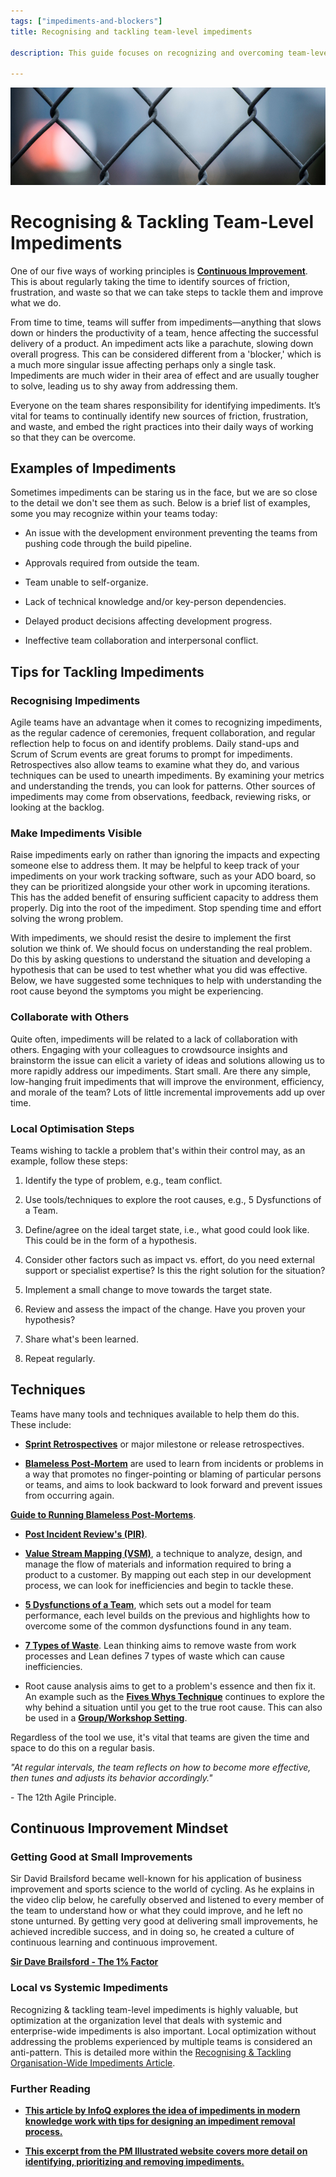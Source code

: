 ```yaml
---
tags: ["impediments-and-blockers"]
title: Recognising and tackling team-level impediments

description: This guide focuses on recognizing and overcoming team-level impediments within agile frameworks, emphasizing continuous improvement in operations. It outlines strategies for identifying and addressing friction points through collaboration, prioritization, and root cause analysis, with techniques such as retrospectives and value stream mapping to enhance team productivity and foster a culture of continuous learning and optimization.

---
```



![A close-up of a chain link fence](Recognising%20and%20tackling%20team-level%20impediments_media/media/image1.jpeg)

# Recognising & Tackling Team-Level Impediments



One of our five ways of working principles is [**Continuous Improvement**](cA5DcI8h54ye17yXUNla6w/d88bc27f-dd37-4d04-878e-c46efea9d098.aspx). This is about regularly taking the time to identify sources of friction, frustration, and waste so that we can take steps to tackle them and improve what we do.

From time to time, teams will suffer from impediments—anything that slows down or hinders the productivity of a team, hence affecting the successful delivery of a product. An impediment acts like a parachute, slowing down overall progress. This can be considered different from a 'blocker,' which is a much more singular issue affecting perhaps only a single task. Impediments are much wider in their area of effect and are usually tougher to solve, leading us to shy away from addressing them.

Everyone on the team shares responsibility for identifying impediments. It’s vital for teams to continually identify new sources of friction, frustration, and waste, and embed the right practices into their daily ways of working so that they can be overcome.

## Examples of Impediments

Sometimes impediments can be staring us in the face, but we are so close to the detail we don't see them as such. Below is a brief list of examples, some you may recognize within your teams today:

- An issue with the development environment preventing the teams from pushing code through the build pipeline.

- Approvals required from outside the team.

- Team unable to self-organize.

- Lack of technical knowledge and/or key-person dependencies.

- Delayed product decisions affecting development progress.

- Ineffective team collaboration and interpersonal conflict.

## Tips for Tackling Impediments

### Recognising Impediments

Agile teams have an advantage when it comes to recognizing impediments, as the regular cadence of ceremonies, frequent collaboration, and regular reflection help to focus on and identify problems. Daily stand-ups and Scrum of Scrum events are great forums to prompt for impediments. Retrospectives also allow teams to examine what they do, and various techniques can be used to unearth impediments. By examining your metrics and understanding the trends, you can look for patterns. Other sources of impediments may come from observations, feedback, reviewing risks, or looking at the backlog.

### Make Impediments Visible

Raise impediments early on rather than ignoring the impacts and expecting someone else to address them. It may be helpful to keep track of your impediments on your work tracking software, such as your ADO board, so they can be prioritized alongside your other work in upcoming iterations. This has the added benefit of ensuring sufficient capacity to address them properly. Dig into the root of the impediment. Stop spending time and effort solving the wrong problem.

With impediments, we should resist the desire to implement the first solution we think of. We should focus on understanding the real problem. Do this by asking questions to understand the situation and developing a hypothesis that can be used to test whether what you did was effective. Below, we have suggested some techniques to help with understanding the root cause beyond the symptoms you might be experiencing.

### Collaborate with Others

Quite often, impediments will be related to a lack of collaboration with others. Engaging with your colleagues to crowdsource insights and brainstorm the issue can elicit a variety of ideas and solutions allowing us to more rapidly address our impediments. Start small. Are there any simple, low-hanging fruit impediments that will improve the environment, efficiency, and morale of the team? Lots of little incremental improvements add up over time.

### Local Optimisation Steps

Teams wishing to tackle a problem that's within their control may, as an example, follow these steps:

1. Identify the type of problem, e.g., team conflict.

2. Use tools/techniques to explore the root causes, e.g., 5 Dysfunctions of a Team.

3. Define/agree on the ideal target state, i.e., what good could look like. This could be in the form of a hypothesis.

4. Consider other factors such as impact vs. effort, do you need external support or specialist expertise? Is this the right solution for the situation?

5. Implement a small change to move towards the target state.

6. Review and assess the impact of the change. Have you proven your hypothesis?

7. Share what's been learned.

8. Repeat regularly.

## Techniques

Teams have many tools and techniques available to help them do this. These include:

- [**Sprint Retrospectives**](cA5DcI8h54ye17yXUNla6w/11323923-036e-4eb7-9d15-12856e7b2a0b.aspx) or major milestone or release retrospectives.

- [**Blameless Post-Mortem**](https://sre.google/sre-book/postmortem-culture/) are used to learn from incidents or problems in a way that promotes no finger-pointing or blaming of particular persons or teams, and aims to look backward to look forward and prevent issues from occurring again.

[**Guide to Running Blameless Post-Mortems**](https://www.smartsheet.com/content/blameless-postmortem-guide).

- [**Post Incident Review's (PIR)**](https://www.mindtools.com/pages/article/newPPM_74.htm).

- [**Value Stream Mapping (VSM)**](https://www.atlassian.com/continuous-delivery/principles/value-stream-mapping), a technique to analyze, design, and manage the flow of materials and information required to bring a product to a customer. By mapping out each step in our development process, we can look for inefficiencies and begin to tackle these.

- [**5 Dysfunctions of a Team**](ESD/The+Five+Dysfunctions+of+a+Team), which sets out a model for team performance, each level builds on the previous and highlights how to overcome some of the common dysfunctions found in any team.

- [**7 Types of Waste**](DIT/Waste). Lean thinking aims to remove waste from work processes and Lean defines 7 types of waste which can cause inefficiencies.

- Root cause analysis aims to get to a problem's essence and then fix it. An example such as the [**Fives Whys Technique**](https://kanbanize.com/lean-management/improvement/5-whys-analysis-tool) continues to explore the why behind a situation until you get to the true root cause. This can also be used in a [**Group/Workshop Setting**](https://www.liberatingstructures.com/3-nine-whys/).

Regardless of the tool we use, it's vital that teams are given the time and space to do this on a regular basis.

*"At regular intervals, the team reflects on how to become more effective, then tunes and adjusts its behavior accordingly."*

\- The 12th Agile Principle.

## Continuous Improvement Mindset

### Getting Good at Small Improvements

Sir David Brailsford became well-known for his application of business improvement and sports science to the world of cycling. As he explains in the video clip below, he carefully observed and listened to every member of the team to understand how or what they could improve, and he left no stone unturned. By getting very good at delivering small improvements, he achieved incredible success, and in doing so, he created a culture of continuous learning and continuous improvement.

[**Sir Dave Brailsford - The 1% Factor**](https://youtu.be/NQxYlu12ji8)

### Local vs Systemic Impediments

Recognizing & tackling team-level impediments is highly valuable, but optimization at the organization level that deals with systemic and enterprise-wide impediments is also important. Local optimization without addressing the problems experienced by multiple teams is considered an anti-pattern. This is detailed more within the [Recognising & Tackling Organisation-Wide Impediments Article](ID6VBaZIXQPTWxMkPM5uw/14c1a8d6-9ad4-49ab-a0ec-e9504707cf21.aspx).

### Further Reading

- [**This article by InfoQ explores the idea of impediments in modern knowledge work with tips for designing an impediment removal process.**](https://www.infoq.com/articles/impediment-busting/)

- [**This excerpt from the PM Illustrated website covers more detail on identifying, prioritizing and removing impediments.**](https://www.pmillustrated.com/1-7-remove-impediments/)




